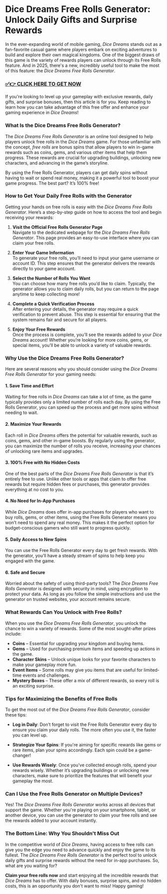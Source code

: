# Dice Dreams Free Rolls Generator: Unlock Daily Gifts and Surprise Rewards

In the ever-expanding world of mobile gaming, *Dice Dreams* stands out as a fan-favorite casual game where players embark on exciting adventures to build and explore their own magical kingdoms. One of the biggest draws of this game is the variety of rewards players can unlock through its Free Rolls feature. And in 2025, there's a new, incredibly useful tool to make the most of this feature: the *Dice Dreams Free Rolls Generator*.

### [✅👉 CLICK HERE TO GET NOW](https://freerewards.xyz/dice/dreams/)

If you're looking to level up your gameplay with exclusive rewards, daily gifts, and surprise bonuses, then this article is for you. Keep reading to learn how you can take advantage of this free offer and enhance your gaming experience in *Dice Dreams*!

### What Is the Dice Dreams Free Rolls Generator?

The *Dice Dreams Free Rolls Generator* is an online tool designed to help players unlock free rolls in the *Dice Dreams* game. For those unfamiliar with the concept, *free rolls* are bonus spins that allow players to win in-game rewards such as coins, gems, and various other items that help them progress. These rewards are crucial for upgrading buildings, unlocking new characters, and advancing in the game’s storyline.

By using the Free Rolls Generator, players can get daily spins without having to wait or spend real money, making it a powerful tool to boost your game progress. The best part? It’s 100% free!

### How to Get Your Daily Free Rolls with the Generator

Getting your hands on free rolls is easy with the *Dice Dreams Free Rolls Generator*. Here’s a step-by-step guide on how to access the tool and begin receiving your rewards:

1. **Visit the Official Free Rolls Generator Page**  
   Navigate to the dedicated webpage for the *Dice Dreams Free Rolls Generator*. This page provides an easy-to-use interface where you can claim your free rolls.

2. **Enter Your Game Information**  
   To generate your free rolls, you’ll need to input your game username or account ID. This step ensures that the generator delivers the rewards directly to your game account.

3. **Select the Number of Rolls You Want**  
   You can choose how many free rolls you’d like to claim. Typically, the generator allows you to claim daily rolls, but you can return to the page anytime to keep collecting more!

4. **Complete a Quick Verification Process**  
   After entering your details, the generator may require a quick verification to prevent abuse. This step is essential for ensuring that the system remains fair and secure for all players.

5. **Enjoy Your Free Rewards**  
   Once the process is complete, you’ll see the rewards added to your *Dice Dreams* account! Whether you’re looking for more coins, gems, or special items, you’ll be able to unlock a variety of valuable rewards.

### Why Use the Dice Dreams Free Rolls Generator?

Here are several reasons why you should consider using the *Dice Dreams Free Rolls Generator* for your gaming needs:

#### 1. **Save Time and Effort**
Waiting for free rolls in *Dice Dreams* can take a lot of time, as the game typically provides only a limited number of rolls each day. By using the Free Rolls Generator, you can speed up the process and get more spins without needing to wait.

#### 2. **Maximize Your Rewards**
Each roll in *Dice Dreams* offers the potential for valuable rewards, such as coins, gems, and other in-game boosts. By regularly using the generator, you can maximize the number of rolls you receive, increasing your chances of unlocking rare items and upgrades.

#### 3. **100% Free with No Hidden Costs**
One of the best parts of the *Dice Dreams Free Rolls Generator* is that it’s entirely free to use. Unlike other tools or apps that claim to offer free rewards but require hidden fees or purchases, this generator provides everything at no cost to you.

#### 4. **No Need for In-App Purchases**
While *Dice Dreams* does offer in-app purchases for players who want to buy rolls, gems, or other items, using the Free Rolls Generator means you won’t need to spend any real money. This makes it the perfect option for budget-conscious gamers who still want to progress quickly.

#### 5. **Daily Access to New Spins**
You can use the Free Rolls Generator every day to get fresh rewards. With the generator, you’ll have a steady stream of spins to help keep you engaged with the game.

#### 6. **Safe and Secure**
Worried about the safety of using third-party tools? The *Dice Dreams Free Rolls Generator* is designed with security in mind, using encryption to protect your data. As long as you follow the simple instructions and use the generator on trusted websites, your account remains secure.

### What Rewards Can You Unlock with Free Rolls?

When you use the *Dice Dreams Free Rolls Generator*, you unlock the chance to win a variety of rewards. Some of the most sought-after prizes include:

- **Coins** – Essential for upgrading your kingdom and buying items.
- **Gems** – Used for purchasing premium items and speeding up actions in the game.
- **Character Skins** – Unlock unique looks for your favorite characters to make your gameplay more fun.
- **Event Items** – Some rolls may give you items that are useful for limited-time events and challenges.
- **Mystery Boxes** – These offer a mix of different rewards, so every roll is an exciting surprise.

### Tips for Maximizing the Benefits of Free Rolls

To get the most out of the *Dice Dreams Free Rolls Generator*, consider these tips:

- **Log in Daily**: Don’t forget to visit the Free Rolls Generator every day to ensure you claim your daily rolls. The more often you use it, the faster you can level up.
  
- **Strategize Your Spins**: If you're aiming for specific rewards like gems or rare items, plan your spins accordingly. Each spin could be a game-changer!

- **Use Rewards Wisely**: Once you’ve collected enough rolls, spend your rewards wisely. Whether it’s upgrading buildings or unlocking new characters, make sure to prioritize the features that will benefit your gameplay the most.

### Can I Use the Free Rolls Generator on Multiple Devices?

Yes! The *Dice Dreams Free Rolls Generator* works across all devices that support the game. Whether you're playing on your smartphone, tablet, or another device, you can use the generator to claim your free rolls and see the rewards added to your account instantly.

### The Bottom Line: Why You Shouldn't Miss Out

In the competitive world of *Dice Dreams*, having access to free rolls can give you the edge you need to advance quickly and enjoy the game to its fullest. The *Dice Dreams Free Rolls Generator* is the perfect tool to unlock daily gifts and surprise rewards without the need for in-app purchases. So, what are you waiting for? 

**Claim your free rolls now** and start enjoying all the incredible rewards that *Dice Dreams* has to offer. With daily bonuses, surprise spins, and no hidden costs, this is an opportunity you don't want to miss! Happy gaming!
